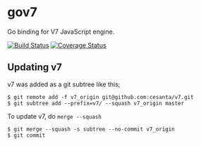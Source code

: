 # gov7

Go binding for V7 JavaScript engine.

[![Build Status](https://travis-ci.org/edvakf/gov7.svg)](https://travis-ci.org/edvakf/gov7) [![Coverage Status](https://coveralls.io/repos/edvakf/gov7/badge.svg?branch=master&service=github)](https://coveralls.io/github/edvakf/gov7?branch=master)

## Updating v7

v7 was added as a git subtree like this;

```
$ git remote add -f v7_origin git@github.com:cesanta/v7.git
$ git subtree add --prefix=v7/ --squash v7_origin master
```

To update v7, do `merge --squash`

```
$ git merge --squash -s subtree --no-commit v7_origin
$ git commit
```
